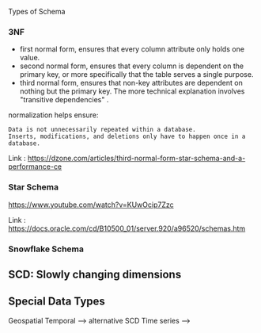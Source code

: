 Types of Schema

### 3NF
- first normal form, ensures that every column attribute only holds one value.
- second normal form, ensures that every column is dependent on the primary key, or more specifically that the table serves a single purpose.
- third normal form, ensures that non-key attributes are dependent on nothing but the primary key. The more technical explanation involves "transitive dependencies" .

normalization helps ensure:

    Data is not unnecessarily repeated within a database.
    Inserts, modifications, and deletions only have to happen once in a database.

Link : https://dzone.com/articles/third-normal-form-star-schema-and-a-performance-ce

### Star Schema
https://www.youtube.com/watch?v=KUwOcip7Zzc

Link : https://docs.oracle.com/cd/B10500_01/server.920/a96520/schemas.htm

### Snowflake Schema




## SCD: Slowly changing dimensions



## Special Data Types 
Geospatial
Temporal --> alternative SCD
Time series -->
